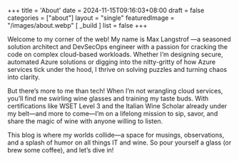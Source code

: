 +++
title = 'About'
date = 2024-11-15T09:16:03+08:00
draft = false
categories = ["about"]
layout = "single"
featuredImage = "/images/about.webp"
[ _build ]
  list = false
+++

Welcome to my corner of the web! My name is Max Langstrof —a seasoned solution architect and DevSecOps engineer with a passion for cracking the code on complex cloud-based workloads. Whether I’m designing secure, automated Azure solutions or digging into the nitty-gritty of how Azure services tick under the hood, I thrive on solving puzzles and turning chaos into clarity.

But there’s more to me than tech! When I’m not wrangling cloud services, you’ll find me swirling wine glasses and training my taste buds. With certifications like WSET Level 3 and the Italian Wine Scholar already under my belt—and more to come—I’m on a lifelong mission to sip, savor, and share the magic of wine with anyone willing to listen.

This blog is where my worlds collide—a space for musings, observations, and a splash of humor on all things IT and wine. So pour yourself a glass (or brew some coffee), and let’s dive in!

